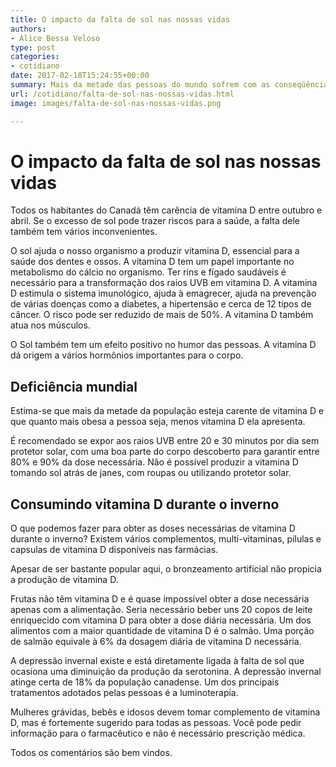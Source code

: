 ```yaml
---
title: O impacto da falta de sol nas nossas vidas
authors:
- Alice Bessa Veloso
type: post
categories:
- cotidiano
date: 2017-02-18T15:24:55+00:00
summary: Mais da metade das pessoas do mundo sofrem com as conseqüências da falta de sol. Descubra porquê é tão importante pegar sol para manter a sua saúde.
url: /cotidiano/falta-de-sol-nas-nossas-vidas.html
image: images/falta-de-sol-nas-nossas-vidas.png

---
```

# O impacto da falta de sol nas nossas vidas

Todos os habitantes do Canadá têm carência de vitamina D entre outubro e abril.
Se o excesso de sol pode trazer riscos para a saúde, a falta dele também tem vários inconvenientes.

O sol ajuda o nosso organismo a produzir vitamina D, essencial para a saúde dos dentes e ossos. A vitamina D tem um papel importante no metabolismo do cálcio no organismo. Ter rins e fígado saudáveis é necessário para a transformação dos raios UV<span class="text_exposed_show">B em vitamina D. A vitamina D estimula o sistema imunológico, ajuda à emagrecer, ajuda na prevenção de várias doenças como a diabetes, a hipertensão e cerca de 12 tipos de câncer. O risco pode ser reduzido de mais de 50%. A vitamina D também atua nos músculos.</span>

<span class="text_exposed_show">O Sol também tem um efeito positivo no humor das pessoas. A vitamina D dá origem a vários hormônios importantes para o corpo.</span>

## Deficiência mundial

<span class="text_exposed_show">Estima-se que mais da metade da população esteja carente de vitamina D e que quanto mais obesa a pessoa seja, menos vitamina D ela apresenta.</span>

<span class="text_exposed_show">É recomendado se expor aos raios UVB entre 20 e 30 minutos por dia sem protetor solar, com uma boa parte do corpo descoberto para garantir entre 80% e 90% da dose necessária. Não é possível produzir a vitamina D tomando sol atrás de janes, com roupas ou utilizando protetor solar.</span>

## Consumindo vitamina D durante o inverno

<span class="text_exposed_show">O que podemos fazer para obter as doses necessárias de vitamina D durante o inverno? Existem vários complementos, multi-vitaminas, pílulas e capsulas de vitamina D disponíveis nas farmácias.</span>

<span class="text_exposed_show">Apesar de ser bastante popular aqui, o bronzeamento artificial não propicia a produção de vitamina D.</span>

<span class="text_exposed_show">Frutas não têm vitamina D e é quase impossível obter a dose necessária apenas com a alimentação. Seria necessário beber uns 20 copos de leite enriquecido com vitamina D para obter a dose diária necessária. Um dos alimentos com a maior quantidade de vitamina D é o salmão. Uma porção de salmão equivale à 6% da dosagem diária de vitamina D necessária.</span>

<span class="text_exposed_show">A depressão invernal existe e está diretamente ligada à falta de sol que ocasiona uma diminuição da produção da serotonina. A depressão invernal atinge certa de 18% da população canadense. Um dos principais tratamentos adotados pelas pessoas é a luminoterapia.</span>

<span class="text_exposed_show">Mulheres grávidas, bebês e idosos devem tomar complemento de vitamina D, mas é fortemente sugerido para todas as pessoas. Você pode pedir informação para o farmacêutico e não é necessário prescrição médica.</span>

<span class="text_exposed_show">Todos os comentários são bem vindos.</span>